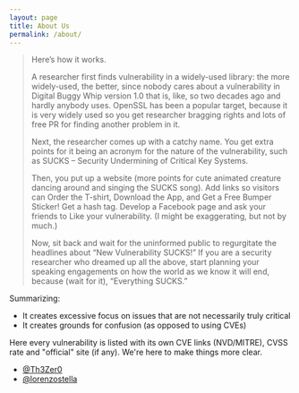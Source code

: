 ```yaml
---
layout: page
title: About Us
permalink: /about/
---
```


>Here’s how it works.
>
>A researcher first finds vulnerability in a widely-used library: the more widely-used, the better, since nobody cares about a vulnerability in Digital Buggy Whip version 1.0 that is, like, so two decades ago and hardly anybody uses. OpenSSL has been a popular target, because it is very widely used so you get researcher bragging rights and lots of free PR for finding another problem in it.
>
>Next, the researcher comes up with a catchy name. You get extra points for it being an acronym for the nature of the vulnerability, such as SUCKS – Security Undermining of Critical Key Systems.
>
>Then, you put up a website (more points for cute animated creature dancing around and singing the SUCKS song). Add links so visitors can Order the T-shirt, Download the App, and Get a Free Bumper Sticker! Get a hash tag. Develop a Facebook page and ask your friends to Like your vulnerability. (I might be exaggerating, but not by much.)
>
>Now, sit back and wait for the uninformed public to regurgitate the headlines about “New Vulnerability SUCKS!” If you are a security researcher who dreamed up all the above, start planning your speaking engagements on how the world as we know it will end, because (wait for it), “Everything SUCKS.”


Summarizing:

* It creates excessive focus on issues that are not necessarily truly critical
* It creates grounds for confusion (as opposed to using CVEs)

Here every vulnerability is listed with its own CVE links (NVD/MITRE), CVSS rate and "official" site (if any).
We're here to make things more clear. 


* [@Th3Zer0](https://twitter.com/Th3Zer0)
* [@lorenzostella](https://twitter.com/lorenzostella)
